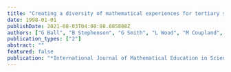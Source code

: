 ```yaml
---
title: "Creating a diversity of mathematical experiences for tertiary students"
date: 1998-01-01
publishDate: 2021-08-03T04:08:08.085808Z
authors: ["G Ball", "B Stephenson", "G Smith", "L Wood", "M Coupland", "K Crawford"]
publication_types: ["2"]
abstract: ""
featured: false
publication: "*International Journal of Mathematical Education in Science and Technology 29 …*"
---
```


